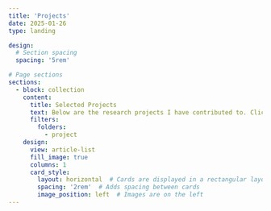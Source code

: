 ```yaml
---
title: 'Projects'
date: 2025-01-26
type: landing

design:
  # Section spacing
  spacing: '5rem'

# Page sections
sections:
  - block: collection
    content:
      title: Selected Projects
      text: Below are the research projects I have contributed to. Click on each to learn more.
      filters:
        folders:
          - project
    design:
      view: article-list
      fill_image: true
      columns: 1
      card_style:
        layout: horizontal  # Cards are displayed in a rectangular layout
        spacing: '2rem'  # Adds spacing between cards
        image_position: left  # Images are on the left
---
```

